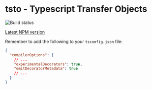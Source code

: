 # tsto - Typescript Transfer Objects

![Build status](https://github.com/larsvonqualen/tsto/actions/workflows/ci.yml/badge.svg?branch=main)

[Latest NPM version](https://img.shields.io/npm/v/tsto)

Remember to add the following to your `tsconfig.json` file:

```json
{
  "compilerOptions": {
    // ...
    "experimentalDecorators": true,
    "emitDecoratorMetadata": true
    // ...
  }
}
```
